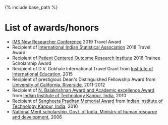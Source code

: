 ﻿---
layout: archive
title: ""
permalink: /awards/
author_profile: true

---

{% include base_path %}

List of awards/honors
======

* [IMS New Researcher Conference](http://groups.imstat.org/newresearchers/conferences/nrc.html) 2019 Travel Award
* Recipient of [International Indian Statistical Association](http://iisa2018.biostat.ufl.edu/) 2018 Travel Award 
* Recipient of [Patient Centered Outcome Research Institute](https://www.pcori.org/) 2016 Trainee Scholarship Award
* Recipient of D.V. Gokhale International Travel Grant from [Institute of International Education](https://www.iie.org/), 2015
* Recipient of prestigious Dean's Distinguished Fellowship Award from [University of California, Riverside](https://statistics.ucr.edu/), 2011-2012
* Recipient of [N. Balakrishnan Award and Academic excellence Award](https://iitk.ac.in/sspc/sspc-academic-awards) from [Indian Institute of Technology Kanpur, India](https://www.iitk.ac.in/), 2010
* Recipient of [Sangheeta Pradhan Memorial Award](http://www.iitk.ac.in/doaaold/convocation2011/convocation%202011.pdf) from [Indian Institute of Technology Kanpur, India](https://www.iitk.ac.in/), 2010
* [National Merit scholarship, Govt. of India, Ministry of human resource and development](https://mhrd.gov.in/scholarships), 2006
